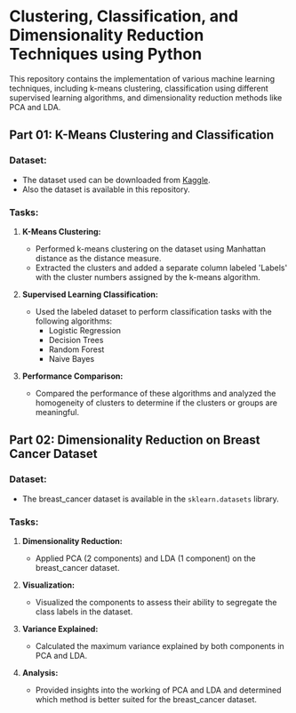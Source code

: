 # Clustering, Classification, and Dimensionality Reduction Techniques using Python

This repository contains the implementation of various machine learning techniques, including k-means clustering, classification using different supervised learning algorithms, and dimensionality reduction methods like PCA and LDA.

## Part 01: K-Means Clustering and Classification

### Dataset:
- The dataset used can be downloaded from [Kaggle](https://www.kaggle.com/shrutimechlearn/step-by-step-kmeans-explained-in-detail/data).
- Also the dataset is available in this repository.

### Tasks:
1. **K-Means Clustering:**
   - Performed k-means clustering on the dataset using Manhattan distance as the distance measure.
   - Extracted the clusters and added a separate column labeled 'Labels' with the cluster numbers assigned by the k-means algorithm.

2. **Supervised Learning Classification:**
   - Used the labeled dataset to perform classification tasks with the following algorithms:
     - Logistic Regression
     - Decision Trees
     - Random Forest
     - Naive Bayes

3. **Performance Comparison:**
   - Compared the performance of these algorithms and analyzed the homogeneity of clusters to determine if the clusters or groups are meaningful.

## Part 02: Dimensionality Reduction on Breast Cancer Dataset

### Dataset:
- The breast_cancer dataset is available in the `sklearn.datasets` library.

### Tasks:
1. **Dimensionality Reduction:**
   - Applied PCA (2 components) and LDA (1 component) on the breast_cancer dataset.

2. **Visualization:**
   - Visualized the components to assess their ability to segregate the class labels in the dataset.

3. **Variance Explained:**
   - Calculated the maximum variance explained by both components in PCA and LDA.

4. **Analysis:**
   - Provided insights into the working of PCA and LDA and determined which method is better suited for the breast_cancer dataset.


